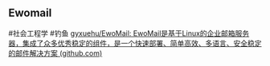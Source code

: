 ## Ewomail
#社会工程学  #钓鱼
[gyxuehu/EwoMail: EwoMail是基于Linux的企业邮箱服务器，集成了众多优秀稳定的组件，是一个快速部署、简单高效、多语言、安全稳定的邮件解决方案 (github.com)](https://github.com/gyxuehu/EwoMail)